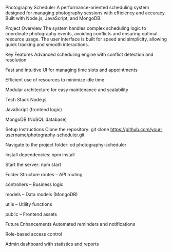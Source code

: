 Photography Scheduler
A performance-oriented scheduling system designed for managing photography sessions with efficiency and accuracy. Built with Node.js, JavaScript, and MongoDB.

Project Overview
The system handles complex scheduling logic to coordinate photography events, avoiding conflicts and ensuring optimal resource usage. The user interface is built for speed and simplicity, allowing quick tracking and smooth interactions.

Key Features
Advanced scheduling engine with conflict detection and resolution

Fast and intuitive UI for managing time slots and appointments

Efficient use of resources to minimize idle time

Modular architecture for easy maintenance and scalability

Tech Stack
Node.js

JavaScript (frontend logic)

MongoDB (NoSQL database)

Setup Instructions
Clone the repository:
git clone https://github.com/your-username/photography-scheduler.git

Navigate to the project folder:
cd photography-scheduler

Install dependencies:
npm install

Start the server:
npm start

Folder Structure
routes – API routing

controllers – Business logic

models – Data models (MongoDB)

utils – Utility functions

public – Frontend assets

Future Enhancements
Automated reminders and notifications

Role-based access control

Admin dashboard with statistics and reports

